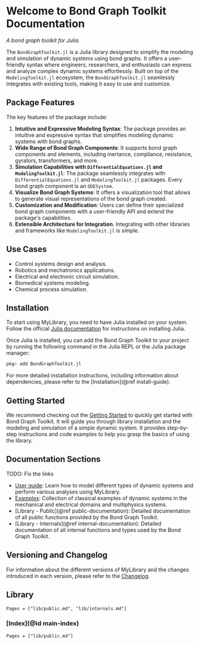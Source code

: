 # Welcome to Bond Graph Toolkit Documentation

*A bond graph toolkit for Julia.*

The `BondGraphToolkit.jl` is a Julia library designed to simplify the modeling and simulation of dynamic systems using bond graphs. It offers a user-friendly syntax where engineers, researchers, and enthusiasts can express and analyze complex dynamic systems effortlessly. Built on top of the `ModelingToolkit.jl` ecosystem, the `BondGraphToolkit.jl` seamlessly integrates with existing tools, making it easy to use and customize.

## Package Features

The key features of the package include:

1. **Intuitive and Expressive Modeling Syntax**: The package provides an intuitive and expressive syntax that simplifies modeling dynamic systems with bond graphs.
2. **Wide Range of Bond Graph Components**: It supports bond graph components and elements, including inertance, compliance, resistance, gyrators, transformers, and more.
3. **Simulation Capabilities with `DifferentialEquations.jl` and `ModelingToolkit.jl`**: The package seamlessly integrates with `DifferentialEquations.jl` and `ModelingToolkit.jl` packages. Every bond graph component is an `ODESystem`.
4. **Visualize Bond Graph Systems**: It offers a visualization tool that allows to generate visual representations of the bond graph created.
5. **Customization and Modification**: Users can define their specialized bond graph components with a user-friendly API and extend the package's capabilities.
6. **Extensible Architecture for Integration**. Integrating with other libraries and frameworks like `ModelingToolkit.jl` is simple.

## Use Cases

- Control systems design and analysis.
- Robotics and mechatronics applications.
- Electrical and electronic circuit simulation.
- Biomedical systems modeling.
- Chemical process simulation.

## Installation

To start using MyLibrary, you need to have Julia installed on your system. Follow the official [Julia documentation](https://docs.julialang.org/en/v1/manual/getting-started/) for instructions on installing Julia.

Once Julia is installed, you can add the Bond Graph Toolkit to your project by running the following command in the Julia REPL or the Julia package manager:

```julia
pkg> add BondGraphToolkit.jl
```

For more detailed installation instructions, including information about dependencies, please refer to the [Installation](@ref install-guide).

## Getting Started

We recommend checking out the [Getting Started](@ref) to quickly get started with Bond Graph Toolkit. It will guide you through library installation and the modeling and simulation of a simple dynamic system. It provides step-by-step instructions and code examples to help you grasp the basics of using the library.

## Documentation Sections

TODO: Fix the links
- [User guide](@ref): Learn how to model different types of dynamic systems and perform various analyses using MyLibrary.
- [Examples](@ref): Collection of classical examples of dynamic systems in the mechanical and electrical domains and multiphysics systems.
- [Library - Public](@ref public-documentation): Detailed documentation of all public functions provided by the Bond Graph Toolkit.
- [Library - Internals](@ref internal-documentation): Detailed documentation of all internal functions and types used by the Bond Graph Toolkit.

## Versioning and Changelog

For information about the different versions of MyLibrary and the changes introduced in each version, please refer to the [Changelog](@ref).

## Library

```@contents
Pages = ["lib/public.md", "lib/internals.md"]
```

### [Index](@id main-index)

```@index
Pages = ["lib/public.md"]
```